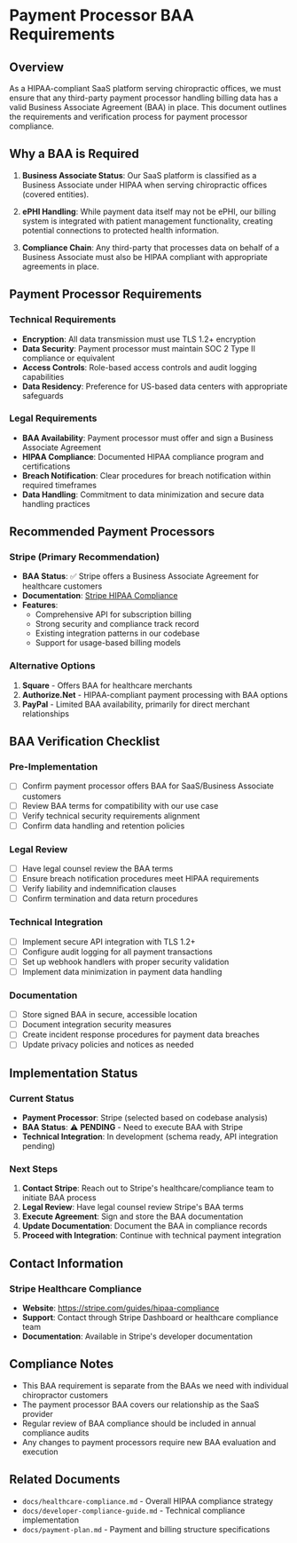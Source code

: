 # Payment Processor BAA Requirements

## Overview

As a HIPAA-compliant SaaS platform serving chiropractic offices, we must ensure that any third-party payment processor handling billing data has a valid Business Associate Agreement (BAA) in place. This document outlines the requirements and verification process for payment processor compliance.

## Why a BAA is Required

1. **Business Associate Status**: Our SaaS platform is classified as a Business Associate under HIPAA when serving chiropractic offices (covered entities).

2. **ePHI Handling**: While payment data itself may not be ePHI, our billing system is integrated with patient management functionality, creating potential connections to protected health information.

3. **Compliance Chain**: Any third-party that processes data on behalf of a Business Associate must also be HIPAA compliant with appropriate agreements in place.

## Payment Processor Requirements

### Technical Requirements

- **Encryption**: All data transmission must use TLS 1.2+ encryption
- **Data Security**: Payment processor must maintain SOC 2 Type II compliance or equivalent
- **Access Controls**: Role-based access controls and audit logging capabilities
- **Data Residency**: Preference for US-based data centers with appropriate safeguards

### Legal Requirements

- **BAA Availability**: Payment processor must offer and sign a Business Associate Agreement
- **HIPAA Compliance**: Documented HIPAA compliance program and certifications
- **Breach Notification**: Clear procedures for breach notification within required timeframes
- **Data Handling**: Commitment to data minimization and secure data handling practices

## Recommended Payment Processors

### Stripe (Primary Recommendation)

- **BAA Status**: ✅ Stripe offers a Business Associate Agreement for healthcare customers
- **Documentation**: [Stripe HIPAA Compliance](https://stripe.com/guides/hipaa-compliance)
- **Features**:
  - Comprehensive API for subscription billing
  - Strong security and compliance track record
  - Existing integration patterns in our codebase
  - Support for usage-based billing models

### Alternative Options

1. **Square** - Offers BAA for healthcare merchants
2. **Authorize.Net** - HIPAA-compliant payment processing with BAA options
3. **PayPal** - Limited BAA availability, primarily for direct merchant relationships

## BAA Verification Checklist

### Pre-Implementation

- [ ] Confirm payment processor offers BAA for SaaS/Business Associate customers
- [ ] Review BAA terms for compatibility with our use case
- [ ] Verify technical security requirements alignment
- [ ] Confirm data handling and retention policies

### Legal Review

- [ ] Have legal counsel review the BAA terms
- [ ] Ensure breach notification procedures meet HIPAA requirements
- [ ] Verify liability and indemnification clauses
- [ ] Confirm termination and data return procedures

### Technical Integration

- [ ] Implement secure API integration with TLS 1.2+
- [ ] Configure audit logging for all payment transactions
- [ ] Set up webhook handlers with proper security validation
- [ ] Implement data minimization in payment data handling

### Documentation

- [ ] Store signed BAA in secure, accessible location
- [ ] Document integration security measures
- [ ] Create incident response procedures for payment data breaches
- [ ] Update privacy policies and notices as needed

## Implementation Status

### Current Status

- **Payment Processor**: Stripe (selected based on codebase analysis)
- **BAA Status**: ⚠️ **PENDING** - Need to execute BAA with Stripe
- **Technical Integration**: In development (schema ready, API integration pending)

### Next Steps

1. **Contact Stripe**: Reach out to Stripe's healthcare/compliance team to initiate BAA process
2. **Legal Review**: Have legal counsel review Stripe's BAA terms
3. **Execute Agreement**: Sign and store the BAA documentation
4. **Update Documentation**: Document the BAA in compliance records
5. **Proceed with Integration**: Continue with technical payment integration

## Contact Information

### Stripe Healthcare Compliance

- **Website**: https://stripe.com/guides/hipaa-compliance
- **Support**: Contact through Stripe Dashboard or healthcare compliance team
- **Documentation**: Available in Stripe's developer documentation

## Compliance Notes

- This BAA requirement is separate from the BAAs we need with individual chiropractor customers
- The payment processor BAA covers our relationship as the SaaS provider
- Regular review of BAA compliance should be included in annual compliance audits
- Any changes to payment processors require new BAA evaluation and execution

## Related Documents

- `docs/healthcare-compliance.md` - Overall HIPAA compliance strategy
- `docs/developer-compliance-guide.md` - Technical compliance implementation
- `docs/payment-plan.md` - Payment and billing structure specifications
